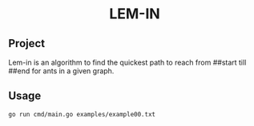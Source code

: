 <h1 align="center">LEM-IN</h1>

## Project
Lem-in is an algorithm to find the quickest path to reach from ##start till ##end for ants in a given graph.

## Usage
```
go run cmd/main.go examples/example00.txt
```